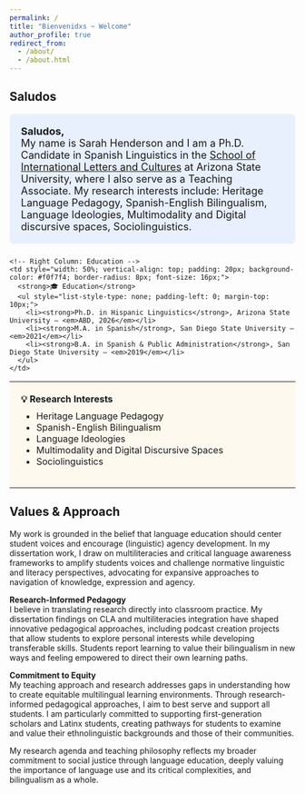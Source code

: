 ```yaml
---
permalink: /
title: "Bienvenidxs ~ Welcome"
author_profile: true
redirect_from: 
  - /about/
  - /about.html
---
```


## Saludos

<!-- Top Text Box -->
<div style="padding: 20px; background-color: #e8f0fe; border-radius: 8px; margin-bottom: 24px; font-size: 18px;">
  <strong>Saludos,</strong><br>
  My name is Sarah Henderson and I am a Ph.D. Candidate in Spanish Linguistics in the 
  <a href="https://silc.asu.edu/spanish">School of International Letters and Cultures</a> 
  at Arizona State University, where I also serve as a Teaching Associate. My research interests include: Heritage Language Pedagogy, Spanish-English Bilingualism, Language Ideologies, Multimodality and Digital discursive spaces, Sociolinguistics.
</div>

<!-- Two-Column Layout -->
<table>
  <tr>
    <!-- Left Column: Research Interests -->
    <td style="width: 50%; vertical-align: top; padding: 20px; background-color: #fef9ef; border-radius: 8px; font-size: 16px;">
      <strong>💡 Research Interests</strong>
      <ul style="margin-top: 10px;">
        <li>Heritage Language Pedagogy</li>
        <li>Spanish-English Bilingualism</li>
        <li>Language Ideologies</li>
        <li>Multimodality and Digital Discursive Spaces</li>
        <li>Sociolinguistics</li>
      </ul>
    </td>

    <!-- Right Column: Education -->
    <td style="width: 50%; vertical-align: top; padding: 20px; background-color: #f0f7f4; border-radius: 8px; font-size: 16px;">
      <strong>🎓 Education</strong>
      <ul style="list-style-type: none; padding-left: 0; margin-top: 10px;">
        <li><strong>Ph.D. in Hispanic Linguistics</strong>, Arizona State University — <em>ABD, 2026</em></li>
        <li><strong>M.A. in Spanish</strong>, San Diego State University — <em>2021</em></li>
        <li><strong>B.A. in Spanish & Public Administration</strong>, San Diego State University — <em>2019</em></li>
      </ul>
    </td>
  </tr>
</table>


## Values & Approach

My work is grounded in the belief that language education should center student voices and encourage (linguistic) agency development. In my dissertation work, I draw on multiliteracies and critical language awareness frameworks to amplify students voices and challenge normative linguistic and literacy perspectives, advocating for expansive approaches to navigation of knowledge, expression and agency.

**Research-Informed Pedagogy**  
I believe in translating research directly into classroom practice. My dissertation findings on CLA and multiliteracies integration have shaped innovative pedagogical approaches, including podcast creation projects that allow students to explore personal interests while developing transferable skills. Students report learning to value their bilingualism in new ways and feeling empowered to direct their own learning paths.

**Commitment to Equity**  
My teaching approach and research addresses gaps in understanding how to create equitable multilingual learning environments. Through research-informed pedagogical approaches, I aim to best serve and support all students. I am particularly committed to supporting first-generation scholars and Latinx students, creating pathways for students to examine and value their ethnolinguistic backgrounds and those of their communities.

My research agenda and teaching philosophy reflects my broader commitment to social justice through language education, deeply valuing the importance of language use and its critical complexities, and bilingualism as a whole.
